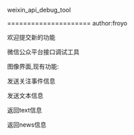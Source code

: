 weixin_api_debug_tool

=====================
author:froyo

欢迎提交新的功能

微信公众平台接口调试工具

图像界面,现有功能:

发送关注事件信息

发送文本信息

返回text信息

返回news信息

